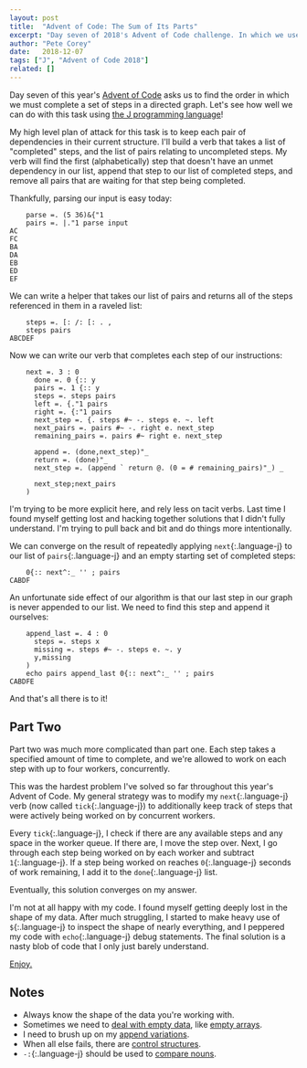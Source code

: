 ```yaml
---
layout: post
title:  "Advent of Code: The Sum of Its Parts"
excerpt: "Day seven of 2018's Advent of Code challenge. In which we use J to navigate a directed graph."
author: "Pete Corey"
date:   2018-12-07
tags: ["J", "Advent of Code 2018"]
related: []
---
```


Day seven of this year's [Advent of Code](https://adventofcode.com/2018/day/7) asks us to find the order in which we must complete a set of steps in a directed graph. Let's see how well we can do with this task using [the J programming language](http://jsoftware.com/)!

My high level plan of attack for this task is to keep each pair of dependencies in their current structure. I'll build a verb that takes a list of "completed" steps, and the list of pairs relating to uncompleted steps. My verb will find the first (alphabetically) step that doesn't have an unmet dependency in our list, append that step to our list of completed steps, and remove all pairs that are waiting for that step being completed.

Thankfully, parsing our input is easy today:

<pre class='language-j'><code class='language-j'>    parse =. (5 36)&{"1
    pairs =. |."1 parse input
AC
FC
BA
DA
EB
ED
EF
</code></pre>

We can write a helper that takes our list of pairs and returns all of the steps referenced in them in a raveled list:

<pre class='language-j'><code class='language-j'>    steps =. [: /: [: . ,
    steps pairs
ABCDEF
</code></pre>

Now we can write our verb that completes each step of our instructions:

<pre class='language-j'><code class='language-j'>    next =. 3 : 0
      done =. 0 {:: y
      pairs =. 1 {:: y
      steps =. steps pairs
      left =. {."1 pairs
      right =. {:"1 pairs
      next_step =. {. steps #~ -. steps e. ~. left
      next_pairs =. pairs #~ -. right e. next_step
      remaining_pairs =. pairs #~ right e. next_step

      append =. (done,next_step)"_
      return =. (done)"_
      next_step =. (append ` return @. (0 = # remaining_pairs)"_) _

      next_step;next_pairs
    )
</code></pre>

I'm trying to be more explicit here, and rely less on tacit verbs. Last time I found myself getting lost and hacking together solutions that I didn't fully understand. I'm trying to pull back and bit and do things more intentionally.

We can converge on the result of repeatedly applying `next`{:.language-j} to our list of `pairs`{:.language-j} and an empty starting set of completed steps:

<pre class='language-j'><code class='language-j'>    0{:: next^:_ '' ; pairs
CABDF
</code></pre>

An unfortunate side effect of our algorithm is that our last step in our graph is never appended to our list. We need to find this step and append it ourselves:

<pre class='language-j'><code class='language-j'>    append_last =. 4 : 0
      steps =. steps x
      missing =. steps #~ -. steps e. ~. y
      y,missing
    )
    echo pairs append_last 0{:: next^:_ '' ; pairs
CABDFE
</code></pre>

And that's all there is to it!

## Part Two

Part two was much more complicated than part one. Each step takes a specified amount of time to complete, and we're allowed to work on each step with up to four workers, concurrently.

This was the hardest problem I've solved so far throughout this year's Advent of Code. My general strategy was to modify my `next`{:.language-j} verb (now called `tick`{:.language-j}) to additionally keep track of steps that were actively being worked on by concurrent workers.

Every `tick`{:.language-j}, I check if there are any available steps and any space in the worker queue. If there are, I move the step over. Next, I go through each step being worked on by each worker and subtract `1`{:.language-j}. If a step being worked on reaches `0`{:.language-j} seconds of work remaining, I add it to the `done`{:.language-j} list.

Eventually, this solution converges on my answer.

I'm not at all happy with my code. I found myself getting deeply lost in the shape of my data. After much struggling, I started to make heavy use of `$`{:.language-j} to inspect the shape of nearly everything, and I peppered my code with `echo`{:.language-j} debug statements. The final solution is a nasty blob of code that I only just barely understand.

[Enjoy.](https://github.com/pcorey/advent_of_code_2018/blob/master/day_07/part_02.ijs)

## Notes

- Always know the shape of the data you're working with.
- Sometimes we need to [deal with empty data](http://www.jsoftware.com/help/jforc/empty_operands.htm), like [empty arrays](http://www.jsoftware.com/help/primer/empty_array.htm).
- I need to brush up on my [append variations](http://www.jsoftware.com/help/learning/05.htm).
- When all else fails, there are [control structures](http://www.jsoftware.com/help/jforc/control_structures.htm).
- `-:`{:.language-j} should be used to [compare nouns](https://code.jsoftware.com/wiki/Vocabulary/minusco).
